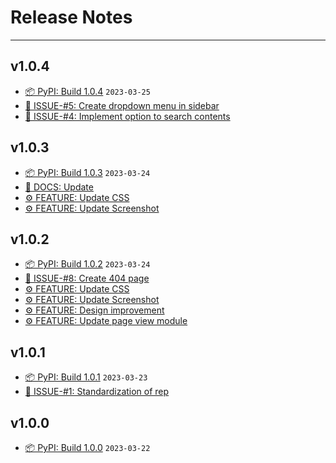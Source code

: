 # Release Notes

---

## v1.0.4

- [📦 PyPI: Build 1.0.4](https://github.com/dracula/mkdocs/releases/tag/v1.0.4) `2023-03-25`
- [📌 ISSUE-#5: Create dropdown menu in sidebar](https://github.com/dracula/mkdocs/issues/5)
- [📌 ISSUE-#4: Implement option to search contents](https://github.com/dracula/mkdocs/issues/4)

## v1.0.3

- [📦 PyPI: Build 1.0.3](https://github.com/dracula/mkdocs/releases/tag/v1.0.3) `2023-03-24`
- [📘 DOCS: Update]()
- [⚙️ FEATURE: Update CSS]()
- [⚙️ FEATURE: Update Screenshot]()


## v1.0.2

- [📦 PyPI: Build 1.0.2](https://github.com/dracula/mkdocs/releases/tag/v1.0.2) `2023-03-24`
- [📌 ISSUE-#8: Create 404 page](https://github.com/dracula/mkdocs/issues/8)
- [⚙️ FEATURE: Update CSS]()
- [⚙️ FEATURE: Update Screenshot]()
- [⚙️ FEATURE: Design improvement]()
- [⚙️ FEATURE: Update page view module]()

## v1.0.1

- [📦 PyPI: Build 1.0.1](https://github.com/dracula/mkdocs/releases/tag/v1.0.1) `2023-03-23`
- [📌 ISSUE-#1: Standardization of rep](https://github.com/dracula/mkdocs/issues/1)

## v1.0.0

- [📦 PyPI: Build 1.0.0](https://github.com/FernandoCelmer/mkdocs-dracula-theme/releases/tag/v1.0.0) `2023-03-22`